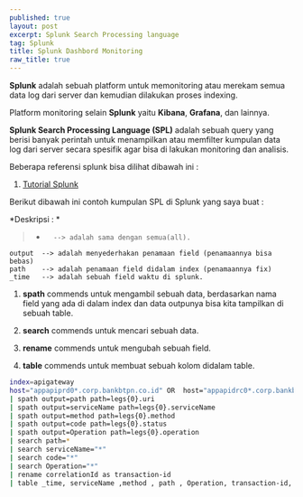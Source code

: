 ```yaml
---
published: true
layout: post
excerpt: Splunk Search Processing language
tag: Splunk
title: Splunk Dashbord Monitoring
raw_title: true
---
```

**Splunk** adalah sebuah platform untuk memonitoring atau merekam semua data log dari server dan kemudian dilakukan proses indexing.

Platform monitoring selain **Splunk** yaitu **Kibana**, **Grafana**, dan lainnya.

**Splunk Search Processing Language (SPL)** adalah sebuah query yang berisi banyak perintah untuk menampilkan atau memfilter kumpulan data log dari server secara spesifik agar bisa di lakukan monitoring dan analisis.

Beberapa referensi splunk bisa dilihat dibawah ini :
1. <a href="https://www.tutorialspoint.com/splunk/index.htm" 				
     title="tutorialsplunk">Tutorial Splunk</a>

Berikut dibawah ini contoh kumpulan SPL di Splunk yang saya buat :

*Deskripsi : *
>	*		--> adalah sama dengan semua(all).
	output	--> adalah menyederhakan penamaan field (penamaannya bisa bebas)
	path	--> adalah penamaan field didalam index (penamaannya fix)
	_time	--> adalah sebuah field waktu di splunk.


1. **spath** commends untuk mengambil sebuah data, berdasarkan nama field yang ada di dalam index dan data outpunya bisa kita tampilkan di sebuah table.

2. **search** commends untuk mencari sebuah data.

3. **rename** commends untuk mengubah sebuah field.

4. **table** commends untuk membuat sebuah kolom didalam table. 

```sh
index=apigateway
host="appapiprd0*.corp.bankbtpn.co.id" OR  host="appapidrc0*.corp.bankbtpn.co.id"
| spath output=path path=legs{0}.uri 
| spath output=serviceName path=legs{0}.serviceName 
| spath output=method path=legs{0}.method 
| spath output=code path=legs{0}.status 
| spath output=Operation path=legs{0}.operation 
| search path=* 
| search serviceName="*"
| search code="*" 
| search Operation="*" 
| rename correlationId as transaction-id
| table _time, serviceName ,method , path , Operation, transaction-id, code, duration
```
